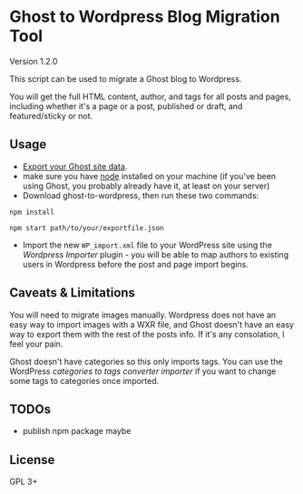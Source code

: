 # Ghost to Wordpress Blog Migration Tool

Version 1.2.0

This script can be used to migrate a Ghost blog to Wordpress.

You will get the full HTML content, author, and tags for all posts and pages, including whether it's a page or a post, published or draft, and featured/sticky or not.

## Usage

* [Export your Ghost site data](https://help.ghost.org/hc/en-us/articles/224112927-Import-Export-Data).
* make sure you have [node](https://nodejs.org/en/) installed on your machine (if you've been using Ghost, you probably already have it, at least on your server)
* Download ghost-to-wordpress, then run these two commands:

`npm install`

`npm start path/to/your/exportfile.json`

* Import the new `WP_import.xml` file to your WordPress site using the _Wordpress Importer_ plugin - you will be able to map authors to existing users in Wordpress before the post and page import begins.

## Caveats & Limitations

You will need to migrate images manually. Wordpress does not have an easy way to import images with a WXR file, and Ghost doesn't have an easy way to export them with the rest of the posts info. If it's any consolation, I feel your pain.

Ghost doesn't have categories so this only imports tags. You can use the WordPress _categories to tags converter importer_ if you want to change some tags to categories once imported.

## TODOs

* publish npm package maybe

## License

GPL 3+
